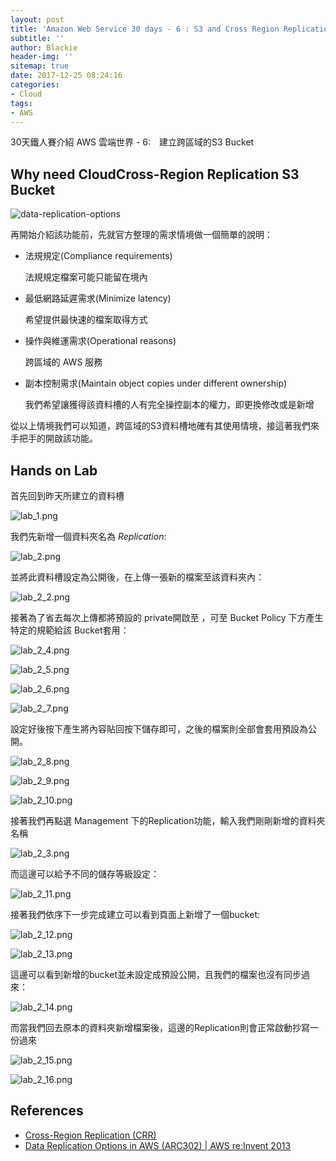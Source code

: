 ```yaml
---
layout: post
title: 'Amazon Web Service 30 days - 6 : S3 and Cross Region Replication'
subtitle: ''
author: Blackie
header-img: ''
sitemap: true
date: 2017-12-25 08:24:16
categories:
- Cloud
tags:
- AWS
---
```


30天鐵人賽介紹 AWS 雲端世界 - 6:　建立跨區域的S3 Bucket

<!-- More -->

## Why need CloudCross-Region Replication S3 Bucket ##

![data-replication-options](data-replication-options.jpg)

再開始介紹該功能前，先就官方整理的需求情境做一個簡單的說明：

- 法規規定(Compliance requirements)

    法規規定檔案可能只能留在境內

- 最低網路延遲需求(Minimize latency)

    希望提供最快速的檔案取得方式

- 操作與維運需求(Operational reasons)

    跨區域的 AWS 服務

- 副本控制需求(Maintain object copies under different ownership)

    我們希望讓獲得該資料槽的人有完全操控副本的權力，即更換修改或是新增

從以上情境我們可以知道，跨區域的S3資料槽地確有其使用情境，接這著我們來手把手的開啟該功能。

## Hands on Lab ##

首先回到昨天所建立的資料槽

![lab_1.png](lab_1.png)

我們先新增一個資料夾名為 *Replication*:

![lab_2.png](lab_2.png)

並將此資料槽設定為公開後，在上傳一張新的檔案至該資料夾內：

![lab_2_2.png](lab_2_2.png)

接著為了省去每次上傳都將預設的 private開啟至 ，可至 Bucket Policy 下方產生特定的規範給該 Bucket套用：

![lab_2_4.png](lab_2_4.png)

![lab_2_5.png](lab_2_5.png)

![lab_2_6.png](lab_2_6.png)

![lab_2_7.png](lab_2_7.png)

設定好後按下產生將內容貼回按下儲存即可，之後的檔案則全部會套用預設為公開。

![lab_2_8.png](lab_2_8.png)

![lab_2_9.png](lab_2_9.png)

![lab_2_10.png](lab_2_10.png)

接著我們再點選 Management 下的Replication功能，輸入我們剛剛新增的資料夾名稱

![lab_2_3.png](lab_2_3.png)

而這邊可以給予不同的儲存等級設定：

![lab_2_11.png](lab_2_11.png)

接著我們依序下一步完成建立可以看到頁面上新增了一個bucket:

![lab_2_12.png](lab_2_12.png)

![lab_2_13.png](lab_2_13.png)

這邊可以看到新增的bucket並未設定成預設公開，且我們的檔案也沒有同步過來：

![lab_2_14.png](lab_2_14.png)

而當我們回去原本的資料夾新增檔案後，這邊的Replication則會正常啟動抄寫一份過來

![lab_2_15.png](lab_2_15.png)

![lab_2_16.png](lab_2_16.png)

## References ##

- [Cross-Region Replication (CRR)](http://docs.aws.amazon.com/AmazonS3/latest/dev/crr.html)
- [Data Replication Options in AWS (ARC302) | AWS re:Invent 2013](https://www.slideshare.net/AmazonWebServices/massive-message-processing-with-amazon-sqs-and-amazon-dynamodb-arc301-aws-reinvent-2013-28420896)